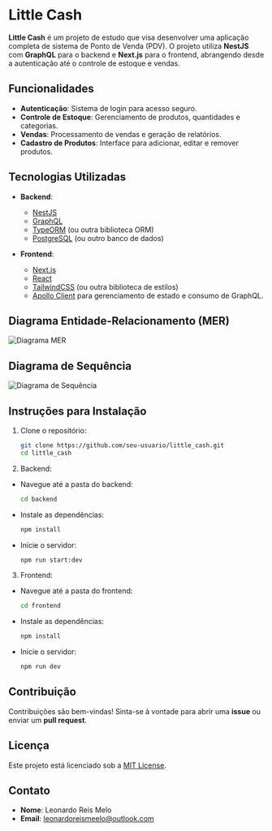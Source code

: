 # Little Cash

**Little Cash** é um projeto de estudo que visa desenvolver uma aplicação completa de sistema de Ponto de Venda (PDV). O projeto utiliza **NestJS** com **GraphQL** para o backend e **Next.js** para o frontend, abrangendo desde a autenticação até o controle de estoque e vendas.

## Funcionalidades

- **Autenticação**: Sistema de login para acesso seguro.
- **Controle de Estoque**: Gerenciamento de produtos, quantidades e categorias.
- **Vendas**: Processamento de vendas e geração de relatórios.
- **Cadastro de Produtos**: Interface para adicionar, editar e remover produtos.

## Tecnologias Utilizadas

- **Backend**:

  - [NestJS](https://nestjs.com/)
  - [GraphQL](https://graphql.org/)
  - [TypeORM](https://typeorm.io/) (ou outra biblioteca ORM)
  - [PostgreSQL](https://www.postgresql.org/) (ou outro banco de dados)

- **Frontend**:
  - [Next.js](https://nextjs.org/)
  - [React](https://reactjs.org/)
  - [TailwindCSS](https://tailwindcss.com/) (ou outra biblioteca de estilos)
  - [Apollo Client](https://www.apollographql.com/docs/react/) para gerenciamento de estado e consumo de GraphQL.

## Diagrama Entidade-Relacionamento (MER)

![Diagrama MER](./database/mer.png)

## Diagrama de Sequência

![Diagrama de Sequência](./diagrams/sequence_diagram.png)

## Instruções para Instalação

1. Clone o repositório:
   ```bash
   git clone https://github.com/seu-usuario/little_cash.git
   cd little_cash
   ```
2. Backend:

- Navegue até a pasta do backend:

  ```bash
  cd backend
  ```
- Instale as dependências:

  ```bash
  npm install
  ```
- Inicie o servidor:

  ```bash
  npm run start:dev
  ```

3.  Frontend:

- Navegue até a pasta do frontend:

  ```bash
  cd frontend
  ```
- Instale as dependências:

  ```bash
  npm install
  ```
- Inicie o servidor:

  ```bash
  npm run dev
  ```

## Contribuição

Contribuições são bem-vindas! Sinta-se à vontade para abrir uma **issue** ou enviar um **pull request**.

## Licença

Este projeto está licenciado sob a [MIT License](LICENSE).

## Contato

- **Nome**: Leonardo Reis Melo
- **Email**: leonardoreismeelo@outlook.com
